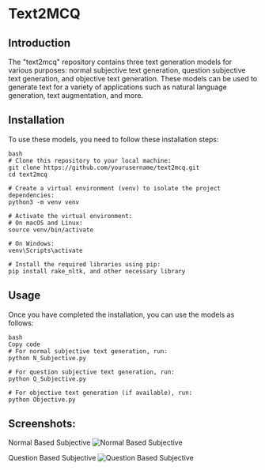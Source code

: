 # Text2MCQ

## Introduction

The "text2mcq" repository contains three text generation models for various purposes: normal subjective text generation, question subjective text generation, and objective text generation. 
These models can be used to generate text for a variety of applications such as natural language generation, text augmentation, and more.

## Installation

To use these models, you need to follow these installation steps:

```
bash
# Clone this repository to your local machine:
git clone https://github.com/yourusername/text2mcq.git
cd text2mcq

# Create a virtual environment (venv) to isolate the project dependencies:
python3 -m venv venv

# Activate the virtual environment:
# On macOS and Linux:
source venv/bin/activate

# On Windows:
venv\Scripts\activate

# Install the required libraries using pip:
pip install rake_nltk, and other necessary library

```

## Usage

Once you have completed the installation, you can use the models as follows:

```
bash
Copy code
# For normal subjective text generation, run:
python N_Subjective.py

# For question subjective text generation, run:
python Q_Subjective.py

# For objective text generation (if available), run:
python Objective.py
```
## Screenshots:
Normal Based Subjective
![Normal Based Subjective](https://github.com/RuPaul23/Text2MCQ/assets/105512611/159f9827-7f01-4fb2-bb0b-d3cba03de033)

Question Based Subjective
![Question Based Subjective](https://github.com/RuPaul23/Text2MCQ/assets/105512611/ee4e78ce-1e18-423e-8d2a-35948dd28688)

